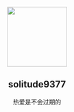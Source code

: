 <p align='center'>
  <img width="140" src="https://avatars.githubusercontent.com/u/105335482?v=4" />
  <h2 align=center> solitude9377 </h2>
  <p align=center> 热爱是不会过期的 </p>
</p>
